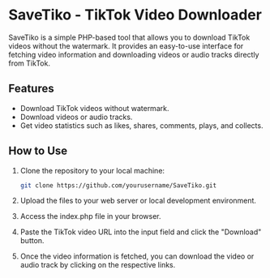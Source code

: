 # SaveTiko - TikTok Video Downloader

SaveTiko is a simple PHP-based tool that allows you to download TikTok videos without the watermark. It provides an easy-to-use interface for fetching video information and downloading videos or audio tracks directly from TikTok.

## Features

- Download TikTok videos without watermark.
- Download videos or audio tracks.
- Get video statistics such as likes, shares, comments, plays, and collects.

## How to Use

1. Clone the repository to your local machine:

   ```bash
   git clone https://github.com/yourusername/SaveTiko.git
   ```
2. Upload the files to your web server or local development environment.

3. Access the index.php file in your browser.

4. Paste the TikTok video URL into the input field and click the "Download" button.

5. Once the video information is fetched, you can download the video or audio track by clicking on the respective links.
   



